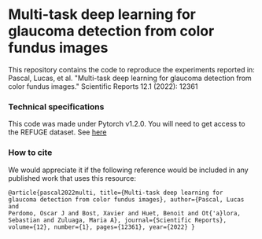 # Multi-task deep learning for glaucoma detection from color fundus images

This repository contains the code to reproduce the experiments reported in:
Pascal, Lucas, et al. "Multi-task deep learning for glaucoma detection from color fundus images." Scientific Reports 12.1 (2022): 12361

### Technical specifications
This code was made under Pytorch v1.2.0.
You will need to get access to the REFUGE dataset. See [here](https://refuge.grand-challenge.org/Home2020/)

### How to cite
We would appreciate it if the following reference would be included in any published work that uses this resource:

<code>@article{pascal2022multi,
        title={Multi-task deep learning for glaucoma detection from color fundus images}, 
        author={Pascal, Lucas and Perdomo, Oscar J and Bost, Xavier and Huet, Benoit and Ot{\'a}lora, Sebastian and Zuluaga, Maria A},
        journal={Scientific Reports},
        volume={12},
        number={1},
        pages={12361},
        year={2022}
}</code>
